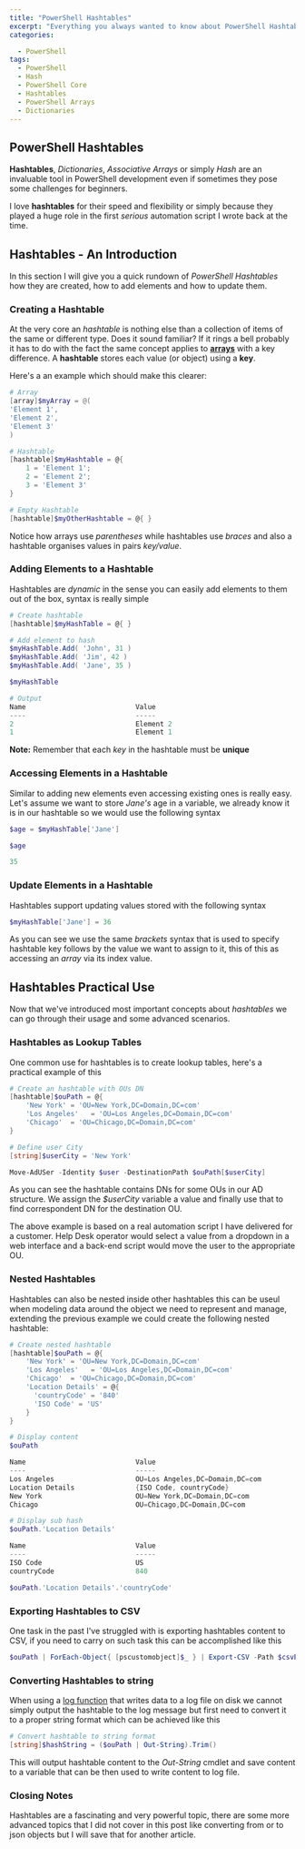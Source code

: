 ```yaml
---
title: "PowerShell Hashtables"
excerpt: "Everything you always wanted to know about PowerShell Hashtables  and never dared to ask"
categories:

  - PowerShell
tags:
  - PowerShell
  - Hash
  - PowerShell Core
  - Hashtables
  - PowerShell Arrays
  - Dictionaries
---
```


## PowerShell Hashtables

**Hashtables**, *Dictionaries*, *Associative Arrays* or simply *Hash* are an invaluable tool in PowerShell development even if sometimes they pose some challenges for beginners.

I love **hashtables** for their speed and flexibility or simply because they played a huge role in the first *serious* automation script I wrote back at the time.

## Hashtables - An Introduction

In this section I will give you a quick rundown of *PowerShell Hashtables* how they are created, how to add elements and how to update them.

### Creating a Hashtable

At the very core an *hashtable* is nothing else than a collection of items of the same or different type. Does it sound familiar? If it rings a bell probably it has to do with the fact the same concept applies to **[arrays](https://pscustomobject.github.io/powershell/PowerShell-Arrays/)** with a key difference. A **hashtable** stores each value (or object) using a **key**.

Here's a an example which should make this clearer:

```powershell
# Array
[array]$myArray = @(
'Element 1',
'Element 2',
'Element 3'
)

# Hashtable
[hashtable]$myHashtable = @{
    1 = 'Element 1';
    2 = 'Element 2';
    3 = 'Element 3'
}

# Empty Hashtable
[hashtable]$myOtherHashtable = @{ }
```

Notice how arrays use *parentheses* while hashtables use *braces* and also a hashtable organises values in pairs *key/value*.

### Adding Elements to a Hashtable

Hashtables are *dynamic* in the sense you can easily add elements to them out of the box, syntax is really simple

```powershell
# Create hashtable
[hashtable]$myHashTable = @{ }

# Add element to hash
$myHashTable.Add( 'John', 31 )
$myHashTable.Add( 'Jim', 42 )
$myHashTable.Add( 'Jane', 35 )

$myHashTable

# Output
Name                           Value
----                           -----
2                              Element 2
1                              Element 1
```

**Note:** Remember that each *key* in the hashtable must be **unique**

### Accessing Elements in a Hashtable

Similar to adding new elements even accessing existing ones is really easy. Let's assume we want to store *Jane's* age in a variable, we already know it is in our hashtable so we would use the following syntax

```powershell
$age = $myHashTable['Jane']

$age

35
```

### Update Elements in a Hashtable

Hashtables support updating values stored with the following syntax

```powershell
$myHashTable['Jane'] = 36
```

As you can see we use the same *brackets* syntax that is used to specify hashtable key follows by the value we want to assign to it, this of this as accessing an *array* via its index value.

## Hashtables Practical Use

Now that we've introduced most important concepts about *hashtables* we can go through their usage and some advanced scenarios.

### Hashtables as Lookup Tables

One common use for hashtables is to create lookup tables, here's a practical example of this

```powershell
# Create an hashtable with OUs DN
[hashtable]$ouPath = @{
    'New York' = 'OU=New York,DC=Domain,DC=com'
    'Los Angeles'   = 'OU=Los Angeles,DC=Domain,DC=com'
    'Chicago'  = 'OU=Chicago,DC=Domain,DC=com'
}

# Define user City
[string]$userCity = 'New York'

Move-AdUSer -Identity $user -DestinationPath $ouPath[$userCity]
```

As you can see the hashtable contains DNs for some OUs in our AD structure. We assign the *$userCity* variable a value and finally use that to find correspondent DN for the destination OU. 

The above example is based on a real automation script I have delivered for a customer. Help Desk operator would select a value from a dropdown in a web interface and a back-end script would move the user to the appropriate OU.

### Nested Hashtables

Hashtables can also be nested inside other hashtables this can be useul when modeling data around the object we need to represent and manage, extending the previous example we could create the following nested hashtable:

```powershell
# Create nested hashtable
[hashtable]$ouPath = @{
    'New York' = 'OU=New York,DC=Domain,DC=com'
    'Los Angeles'   = 'OU=Los Angeles,DC=Domain,DC=com'
    'Chicago'  = 'OU=Chicago,DC=Domain,DC=com'
    'Location Details' = @{
      'countryCode' = '840'
      'ISO Code' = 'US'
    }
}

# Display content
$ouPath

Name                           Value
----                           -----
Los Angeles                    OU=Los Angeles,DC=Domain,DC=com
Location Details               {ISO Code, countryCode}
New York                       OU=New York,DC=Domain,DC=com
Chicago                        OU=Chicago,DC=Domain,DC=com

# Display sub hash
$ouPath.'Location Details'

Name                           Value
----                           -----
ISO Code                       US
countryCode                    840

$ouPath.'Location Details'.'countryCode'
```

### Exporting Hashtables to CSV

One task in the past I've struggled with is exporting hashtables content to CSV, if you need to carry on such task this can be accomplished like this

```powershell
$ouPath | ForEach-Object{ [pscustomobject]$_ } | Export-CSV -Path $csvPath
```

### Converting Hashtables to string

When using a [log function](https://github.com/PsCustomObject/New-LogEntry) that writes data to a log file on disk we cannot simply output the hashtable to the log message but first need to convert it to a proper string format which can be achieved like this

```powershell
# Convert hashtable to string format
[string]$hashString = ($ouPath | Out-String).Trim()
```

This will output hashtable content to the *Out-String* cmdlet and save content to a variable that can be then used to write content to log file.

### Closing Notes

Hashtables are a fascinating and very powerful topic, there are some more advanced topics that I did not cover in this post like converting from or to json objects but I will save that for another article.
